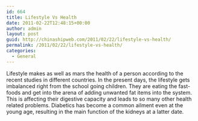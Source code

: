 ```yaml
---
id: 664
title: Lifestyle Vs Health
date: 2011-02-22T12:48:15+00:00
author: admin
layout: post
guid: http://chinashipweb.com/2011/02/22/lifestyle-vs-health/
permalink: /2011/02/22/lifestyle-vs-health/
categories:
  - General
---
```

Lifestyle makes as well as mars the health of a person according to the recent studies in different countries. In the present days, the lifestyle gets imbalanced right from the school going children. They are eating the fast-foods and get into the arena of adding unwanted fat items into the system. This is affecting their digestive capacity and leads to so many other health related problems. Diabetics has become a common ailment even at the young age, resulting in the main function of the kidneys at a latter date.